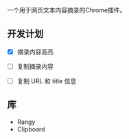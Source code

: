 一个用于网页文本内容摘录的Chrome插件。

## 开发计划

- [x] 摘录内容高亮
- [ ] 复制摘录内容
- [ ] 复制 URL 和 title 信息


## 库

- Rangy
- Clipboard